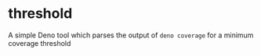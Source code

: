 # threshold
A simple Deno tool which parses the output of `deno coverage` for a minimum coverage threshold
